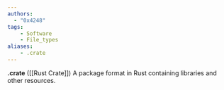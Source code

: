 ```yaml
---
authors:
  - "0x4248"
tags:
    - Software
    - File_types
aliases:
    - .crate
---
```

**.crate** ([[Rust Crate]]) A package format in Rust containing libraries and other resources.
